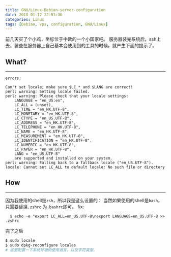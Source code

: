 ```yaml
---
title: GNU/Linux-Debian-server-configuration
date: 2018-01-12 22:53:36
categories: Linux
tags: [Debian, vps, configuration, GNU/Linux]
---
```


前几天买了个小鸡，坐标位于中欧的一个小国家吧。
服务器装完系统后，ssh上去，装些在服务器上自己基本会使用到的工具的时候，就产生下面的提示了。

## What?
--------
```
errors:

Can't set locale; make sure $LC_* and $LANG are correct!
perl: warning: Setting locale failed.
perl: warning: Please check that your locale settings:
	LANGUAGE = "en_US:en",
	LC_ALL = (unset),
	LC_TIME = "en_HK.UTF-8",
	LC_MONETARY = "en_HK.UTF-8",
	LC_CTYPE = "en_US.UTF-8",
	LC_ADDRESS = "en_HK.UTF-8",
	LC_TELEPHONE = "en_HK.UTF-8",
	LC_NAME = "en_HK.UTF-8",
	LC_MEASUREMENT = "en_HK.UTF-8",
	LC_IDENTIFICATION = "en_HK.UTF-8",
	LC_NUMERIC = "en_HK.UTF-8",
	LC_PAPER = "en_HK.UTF-8",
	LANG = "en_US.UTF-8"
    are supported and installed on your system.
perl: warning: Falling back to a fallback locale ("en_US.UTF-8").
locale: Cannot set LC_ALL to default locale: No such file or directory
```

## How
------

因为我使用的shell是`zsh`，所以我是这么设置的：
当然如果使用的shell是`bash`，只需要替换`.zshrc` 为`.bashrc`即可。
fix:
```
  $ echo -e "export LC_ALL=en_US.UTF-8\nexport LANGUAGE=en_US.UTF-8 >> .zshrc
```

完了之后

```bash
$ sudo locale
$ sudo dpkg-reconfigure locales
# 这里配置一下系统环境的使用语言，以及字符类型。
```

